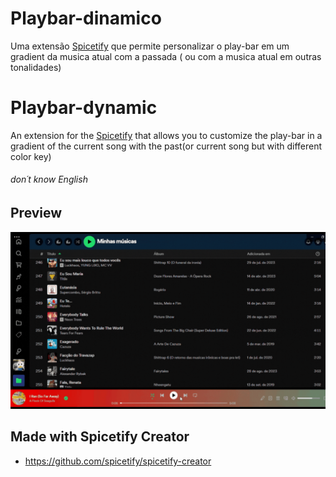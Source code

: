 # Playbar-dinamico
 Uma extensão [Spicetify](https://github.com/spicetify/spicetify-cli) que permite personalizar o play-bar em um gradient da musica atual com a passada ( ou com a musica atual em outras tonalidades)<br> 


# Playbar-dynamic
 An extension for the [Spicetify](https://github.com/spicetify/spicetify-cli) that allows you to customize the play-bar in a gradient of the current song with the past(or current song but with different color key)
 ###### don´t know English

 ## Preview
 <img alt="previewGrande" src="media/previewGrande.gif">

 ## Made with Spicetify Creator
- https://github.com/spicetify/spicetify-creator